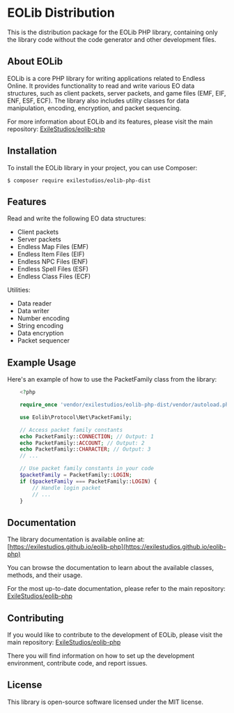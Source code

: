 # EOLib Distribution

This is the distribution package for the EOLib PHP library, containing only the library code without the code generator and other development files.

## About EOLib

EOLib is a core PHP library for writing applications related to Endless Online. It provides functionality to read and write various EO data structures, such as client packets, server packets, and game files (EMF, EIF, ENF, ESF, ECF). The library also includes utility classes for data manipulation, encoding, encryption, and packet sequencing.

For more information about EOLib and its features, please visit the main repository: [ExileStudios/eolib-php](https://github.com/ExileStudios/eolib-php)

## Installation

To install the EOLib library in your project, you can use Composer:

```console
$ composer require exilestudios/eolib-php-dist
```

## Features

Read and write the following EO data structures:

- Client packets
- Server packets
- Endless Map Files (EMF)
- Endless Item Files (EIF)
- Endless NPC Files (ENF)
- Endless Spell Files (ESF)
- Endless Class Files (ECF)

Utilities:

- Data reader
- Data writer
- Number encoding
- String encoding
- Data encryption
- Packet sequencer

## Example Usage
Here's an example of how to use the PacketFamily class from the library:
```php
    <?php

    require_once 'vendor/exilestudios/eolib-php-dist/vendor/autoload.php';

    use Eolib\Protocol\Net\PacketFamily;

    // Access packet family constants
    echo PacketFamily::CONNECTION; // Output: 1
    echo PacketFamily::ACCOUNT; // Output: 2
    echo PacketFamily::CHARACTER; // Output: 3
    // ...

    // Use packet family constants in your code
    $packetFamily = PacketFamily::LOGIN;
    if ($packetFamily === PacketFamily::LOGIN) {
        // Handle login packet
        // ...
    }
```

## Documentation

The library documentation is available online at: [https://exilestudios.github.io/eolib-php](https://exilestudios.github.io/eolib-php)

You can browse the documentation to learn about the available classes, methods, and their usage.

For the most up-to-date documentation, please refer to the main repository: [ExileStudios/eolib-php](https://github.com/ExileStudios/eolib-php)

## Contributing

If you would like to contribute to the development of EOLib, please visit the main repository: [ExileStudios/eolib-php](https://github.com/ExileStudios/eolib-php)

There you will find information on how to set up the development environment, contribute code, and report issues.

## License
This library is open-source software licensed under the MIT license.